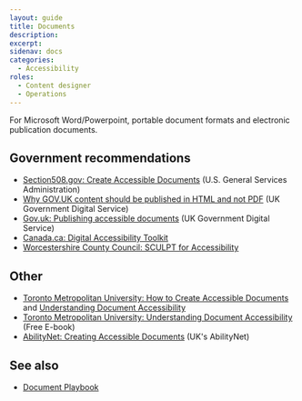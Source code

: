 ```yaml
---
layout: guide
title: Documents
description: 
excerpt: 
sidenav: docs
categories:
  - Accessibility
roles:
  - Content designer
  - Operations
---
```

 
For Microsoft Word/Powerpoint, portable document formats and electronic publication documents.

## Government recommendations
*   [Section508.gov: Create Accessible Documents](https://www.section508.gov/create/documents) (U.S. General Services Administration)
*   [Why GOV.UK content should be published in HTML and not PDF](https://gds.blog.gov.uk/2018/07/16/why-gov-uk-content-should-be-published-in-html-and-not-pdf/) (UK Government Digital Service)
*   [Gov.uk: Publishing accessible documents](https://www.gov.uk/guidance/publishing-accessible-documents) (UK Government Digital Service)
*   [Canada.ca: Digital Accessibility Toolkit](https://a11y.canada.ca/en/)
*   [Worcestershire County Council: SCULPT for Accessibility](https://www.worcestershire.gov.uk/council-services/business/digital-worcestershire/sculpt-accessibility)

## Other
*   [Toronto Metropolitan University: How to Create Accessible Documents](https://www.torontomu.ca/accessibility/guides-resources/accessible-documents/) and [Understanding Document Accessibility](https://de.torontomu.ca/wa/documents.html)
*   [Toronto Metropolitan University: Understanding Document Accessibility](https://pressbooks.library.ryerson.ca/docs/) (Free E-book)
*   [AbilityNet: Creating Accessible Documents](https://abilitynet.org.uk/factsheets/creating-accessible-documents-0) (UK's AbilityNet)

## See also
* [Document Playbook](/playbook/documents)
